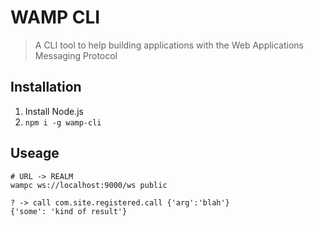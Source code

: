 WAMP CLI
===

> A CLI tool to help building applications with the Web Applications Messaging Protocol

Installation
---

1. Install Node.js
1. `npm i -g wamp-cli`

Useage
---

```
# URL -> REALM
wampc ws://localhost:9000/ws public

? -> call com.site.registered.call {'arg':'blah'}
{'some': 'kind of result'}
```
